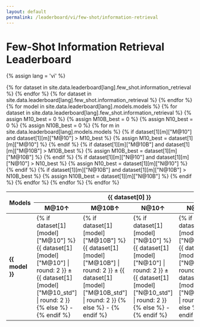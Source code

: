```yaml
---
layout: default
permalink: /leaderboard/vi/few-shot/information-retrieval
---
```

# Few-Shot Information Retrieval Leaderboard
{% assign lang = 'vi' %}

<table class="table table-bordered table-sm w-100 dtHorizontalTable" cellspacing="0">
  <thead>
    <tr>
      <th rowspan="2" class="text-center align-middle">
        <b>Models</b>
      </th>
      {% for dataset in site.data.leaderboard[lang].few_shot.information_retrieval %}
      <th colspan="4" class="text-center">
        <b>{{ dataset[0] }}</b>
      </th>
      {% endfor %}
    </tr>
    <tr>
      {% for dataset in site.data.leaderboard[lang].few_shot.information_retrieval %}
      <th class="text-center"><b>M@10↑</b></th>
      <th class="text-center"><b>M@10B↑</b></th>
      <th class="text-center"><b>N@10↑</b></th>
      <th class="text-center"><b>N@10B↑</b></th>
      {% endfor %}
    </tr>
  </thead>
  <tbody>
    {% for model in site.data.leaderboard[lang].models.models %}
    <tr>
      <td class="text-center">
        <b>{{ model }}</b> 
      </td>
      {% for dataset in site.data.leaderboard[lang].few_shot.information_retrieval %}
        {% assign M10_best = 0 %} 
        {% assign M10B_best = 0 %}
        {% assign N10_best = 0 %} 
        {% assign N10B_best = 0 %}
        {% for m in site.data.leaderboard[lang].models.models %}
          {% if dataset[1][m]["M@10"] and dataset[1][m]["M@10"] > M10_best %}
            {% assign M10_best = dataset[1][m]["M@10"] %}
          {% endif %}
          {% if dataset[1][m]["M@10B"] and dataset[1][m]["M@10B"] > M10B_best %}
            {% assign M10B_best = dataset[1][m]["M@10B"] %}
          {% endif %}
          {% if dataset[1][m]["N@10"] and dataset[1][m]["N@10"] > N10_best %}
            {% assign N10_best = dataset[1][m]["N@10"] %}
          {% endif %}
          {% if dataset[1][m]["N@10B"] and dataset[1][m]["N@10B"] > N10B_best %}
            {% assign N10B_best = dataset[1][m]["N@10B"] %}
          {% endif %}
        {% endfor %}
        <td class="text-center" {% if dataset[1][model]["M@10"] == M10_best %}style="background-color: cyan;"{% endif %}>
          {% if dataset[1][model]["M@10"] %}
          {{ dataset[1][model]["M@10"] | round: 2 }} ± {{ dataset[1][model]["M@10_std"] | round: 2 }}
          {% else %}
          -
          {% endif %}
        </td>
        <td class="text-center" {% if dataset[1][model]["M@10B"] == M10B_best %}style="background-color: cyan;"{% endif %}>
          {% if dataset[1][model]["M@10B"] %}
          {{ dataset[1][model]["M@10B"] | round: 2 }} ± {{ dataset[1][model]["M@10B_std"] | round: 2 }}
          {% else %}
          -
          {% endif %}
        </td>
        <td class="text-center" {% if dataset[1][model]["N@10"] == N10_best %}style="background-color: cyan;"{% endif %}>
          {% if dataset[1][model]["N@10"] %}
          {{ dataset[1][model]["N@10"] | round: 2 }} ± {{ dataset[1][model]["N@10_std"] | round: 2 }}
          {% else %}
          -
          {% endif %}
        </td>
        <td class="text-center" {% if dataset[1][model]["N@10B"] == N10B_best %}style="background-color: cyan;"{% endif %}>
          {% if dataset[1][model]["N@10B"] %}
          {{ dataset[1][model]["N@10B"] | round: 2 }} ± {{ dataset[1][model]["N@10B_std"] | round: 2 }}
          {% else %}
          -
          {% endif %}
        </td>
      {% endfor %}
    </tr>
    {% endfor %}
  </tbody>
</table>